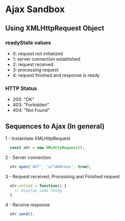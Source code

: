 # Ajax Sandbox

## Using XMLHttpRequest Object

### readyState values

- 0: request not initialized
- 1: server connection established
- 2: request received
- 3: processing request
- 4: request finished and response is ready

### HTTP Status

- 200: "OK"
- 403: "Forbidden"
- 404: "Not Found"

## Sequences to Ajax (In general)

1 - Instantiate XMLHttpRequest

```Javascript
  const xhr = new XMLHttpRequest();
```

2 - Server connection

```Javascript
  xhr.open('GET', 'urlAddress', true);
```

3 - Request received, Processing and Finished request

```Javascript
  xhr.onload = function() {
    // display some thing
  }
```

4 - Receive response

```Javascript
  xhr.send();
```
